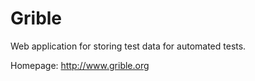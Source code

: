 Grible
====

Web application for storing test data for automated tests.

Homepage: http://www.grible.org
